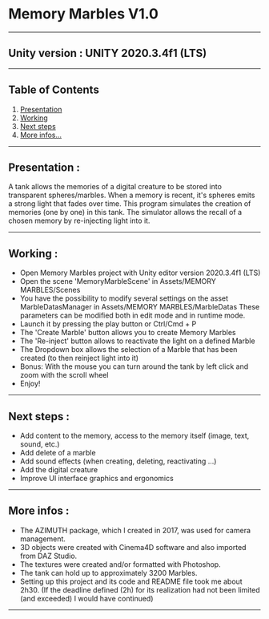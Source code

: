 # Memory Marbles V1.0
***
## Unity version : UNITY 2020.3.4f1 (LTS)
***
## Table of Contents
1. [Presentation](#presentation)
2. [Working](#working)
3. [Next steps](#next-steps)
4. [More infos...](#more-infos)
***
<a name="presentation"/></a>
## Presentation :
A tank allows the memories of a digital creature to be stored into transparent spheres/marbles.
When a memory is recent, it's spheres emits a strong light that fades over time.
This program simulates the creation of memories (one by one) in this tank.
The simulator allows the recall of a chosen memory by re-injecting light into it.
***
<a name="working"/></a>
## Working :
- Open Memory Marbles project with Unity editor version 2020.3.4f1 (LTS)
- Open the scene 'MemoryMarbleScene' in Assets/MEMORY MARBLES/Scenes
- You have the possibility to modify several settings on the asset MarbleDatasManager in Assets/MEMORY MARBLES/MarbleDatas
These parameters can be modified both in edit mode and in runtime mode.
- Launch it by pressing the play button or Ctrl/Cmd + P
- The 'Create Marble' button allows you to create Memory Marbles
- The 'Re-inject' button allows to reactivate the light on a defined Marble
- The Dropdown box allows the selection of a Marble that has been created (to then reinject light into it)
- Bonus: With the mouse you can turn around the tank by left click and zoom with the scroll wheel
- Enjoy!
***
<a name="next-steps"/></a>
## Next steps :
- Add content to the memory, access to the memory itself (image, text, sound, etc.)
- Add delete of a marble
- Add sound effects (when creating, deleting, reactivating ...)
- Add the digital creature
- Improve UI interface graphics and ergonomics
***
<a name="more-infos"/></a>
## More infos :
- The AZIMUTH package, which I created in 2017, was used for camera management.
- 3D objects were created with Cinema4D software and also imported from DAZ Studio.
- The textures were created and/or formatted with Photoshop.
- The tank can hold up to approximately 3200 Marbles.
- Setting up this project and its code and README file took me about 2h30.
  (If the deadline defined (2h) for its realization had not been limited (and exceeded) I would have continued)
***
